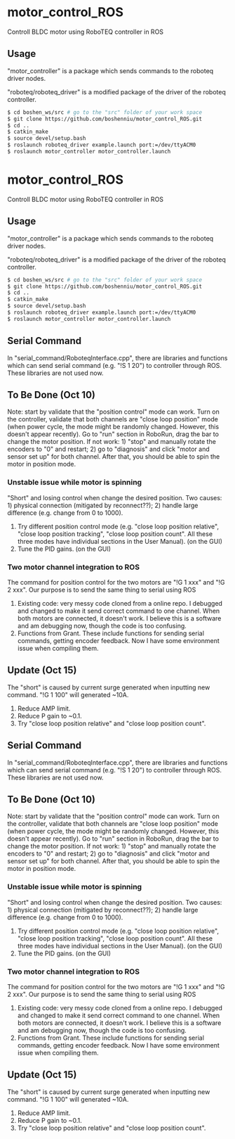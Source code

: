 # motor_control_ROS
Controll BLDC motor using RoboTEQ controller in ROS

## Usage
"motor_controller" is a package which sends commands to the roboteq driver nodes.

"roboteq/roboteq_driver" is a modified package of the driver of the roboteq controller.

```bash
$ cd boshen_ws/src # go to the "src" folder of your work space
$ git clone https://github.com/boshenniu/motor_control_ROS.git
$ cd ..
$ catkin_make
$ source devel/setup.bash
$ roslaunch roboteq_driver example.launch port:=/dev/ttyACM0
$ roslaunch motor_controller motor_controller.launch

```
# motor_control_ROS
Controll BLDC motor using RoboTEQ controller in ROS

## Usage
"motor_controller" is a package which sends commands to the roboteq driver nodes.

"roboteq/roboteq_driver" is a modified package of the driver of the roboteq controller.

```bash
$ cd boshen_ws/src # go to the "src" folder of your work space
$ git clone https://github.com/boshenniu/motor_control_ROS.git
$ cd ..
$ catkin_make
$ source devel/setup.bash
$ roslaunch roboteq_driver example.launch port:=/dev/ttyACM0
$ roslaunch motor_controller motor_controller.launch

```

## Serial Command
In "serial_command/RoboteqInterface.cpp", there are libraries and functions which can send serial command (e.g. "!S 1 20") to controller through ROS. These libraries are not used now.

## To Be Done (Oct 10)
Note: start by validate that the "position control" mode can work. Turn on the controller, validate that both channels are "close loop position" mode (when power cycle, the mode might be randomly changed. However, this doesn't appear recently). Go to "run" section in RoboRun, drag the bar to change the motor position. If not work: 1) "stop" and manually rotate the encoders to "0" and restart; 2) go to "diagnosis" and click "motor and sensor set up" for both channel. After that, you should be able to spin the motor in position mode.
### Unstable issue while motor is spinning
"Short" and losing control when change the desired position. Two causes: 1) physical connection (mitigated by reconnect??); 2) handle large difference (e.g. change from 0 to 1000). 

1. Try different position control mode (e.g. "close loop position relative", "close loop position tracking", "close loop position count". All these three modes have individual sections in the User Manual). (on the GUI)
2. Tune the PID gains. (on the GUI)

### Two motor channel integration to ROS
The command for position control for the two motors are "!G 1 xxx" and "!G 2 xxx". Our purpose is to send the same thing to serial using ROS

1. Existing code: very messy code cloned from a online repo. I debugged and changed to make it send correct command to one channel. When both motors are connected, it doesn't work. I believe this is a software and am debugging now, though the code is too confusing.
2. Functions from Grant. These include functions for sending serial commands, getting encoder feedback. Now I have some environment issue when compiling them.

## Update (Oct 15)
The "short" is caused by current surge generated when inputting new command. "!G 1 100" will generated ~10A.
1. Reduce AMP limit.
2. Reduce P gain to ~0.1.
3. Try "close loop position relative" and "close loop position count".

## Serial Command
In "serial_command/RoboteqInterface.cpp", there are libraries and functions which can send serial command (e.g. "!S 1 20") to controller through ROS. These libraries are not used now.

## To Be Done (Oct 10)
Note: start by validate that the "position control" mode can work. Turn on the controller, validate that both channels are "close loop position" mode (when power cycle, the mode might be randomly changed. However, this doesn't appear recently). Go to "run" section in RoboRun, drag the bar to change the motor position. If not work: 1) "stop" and manually rotate the encoders to "0" and restart; 2) go to "diagnosis" and click "motor and sensor set up" for both channel. After that, you should be able to spin the motor in position mode.
### Unstable issue while motor is spinning
"Short" and losing control when change the desired position. Two causes: 1) physical connection (mitigated by reconnect??); 2) handle large difference (e.g. change from 0 to 1000). 

1. Try different position control mode (e.g. "close loop position relative", "close loop position tracking", "close loop position count". All these three modes have individual sections in the User Manual). (on the GUI)
2. Tune the PID gains. (on the GUI)

### Two motor channel integration to ROS
The command for position control for the two motors are "!G 1 xxx" and "!G 2 xxx". Our purpose is to send the same thing to serial using ROS

1. Existing code: very messy code cloned from a online repo. I debugged and changed to make it send correct command to one channel. When both motors are connected, it doesn't work. I believe this is a software and am debugging now, though the code is too confusing.
2. Functions from Grant. These include functions for sending serial commands, getting encoder feedback. Now I have some environment issue when compiling them.

## Update (Oct 15)
The "short" is caused by current surge generated when inputting new command. "!G 1 100" will generated ~10A.
1. Reduce AMP limit.
2. Reduce P gain to ~0.1.
3. Try "close loop position relative" and "close loop position count".
